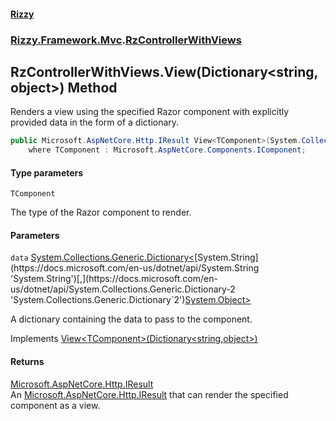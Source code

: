 #### [Rizzy](index 'index')
### [Rizzy.Framework.Mvc](Rizzy.Framework.Mvc 'Rizzy.Framework.Mvc').[RzControllerWithViews](Rizzy.Framework.Mvc.RzControllerWithViews 'Rizzy.Framework.Mvc.RzControllerWithViews')

## RzControllerWithViews.View<TComponent>(Dictionary<string,object>) Method

Renders a view using the specified Razor component with explicitly provided data in the form of a dictionary.

```csharp
public Microsoft.AspNetCore.Http.IResult View<TComponent>(System.Collections.Generic.Dictionary<string,object?> data)
    where TComponent : Microsoft.AspNetCore.Components.IComponent;
```
#### Type parameters

<a name='Rizzy.Framework.Mvc.RzControllerWithViews.View_TComponent_(System.Collections.Generic.Dictionary_string,object_).TComponent'></a>

`TComponent`

The type of the Razor component to render.
#### Parameters

<a name='Rizzy.Framework.Mvc.RzControllerWithViews.View_TComponent_(System.Collections.Generic.Dictionary_string,object_).data'></a>

`data` [System.Collections.Generic.Dictionary&lt;](https://docs.microsoft.com/en-us/dotnet/api/System.Collections.Generic.Dictionary-2 'System.Collections.Generic.Dictionary`2')[System.String](https://docs.microsoft.com/en-us/dotnet/api/System.String 'System.String')[,](https://docs.microsoft.com/en-us/dotnet/api/System.Collections.Generic.Dictionary-2 'System.Collections.Generic.Dictionary`2')[System.Object](https://docs.microsoft.com/en-us/dotnet/api/System.Object 'System.Object')[&gt;](https://docs.microsoft.com/en-us/dotnet/api/System.Collections.Generic.Dictionary-2 'System.Collections.Generic.Dictionary`2')

A dictionary containing the data to pass to the component.

Implements [View&lt;TComponent&gt;(Dictionary&lt;string,object&gt;)](Rizzy.IRizzyService.View_TComponent_(System.Collections.Generic.Dictionary_string,object_) 'Rizzy.IRizzyService.View<TComponent>(System.Collections.Generic.Dictionary<string,object>)')

#### Returns
[Microsoft.AspNetCore.Http.IResult](https://docs.microsoft.com/en-us/dotnet/api/Microsoft.AspNetCore.Http.IResult 'Microsoft.AspNetCore.Http.IResult')  
An [Microsoft.AspNetCore.Http.IResult](https://docs.microsoft.com/en-us/dotnet/api/Microsoft.AspNetCore.Http.IResult 'Microsoft.AspNetCore.Http.IResult') that can render the specified component as a view.